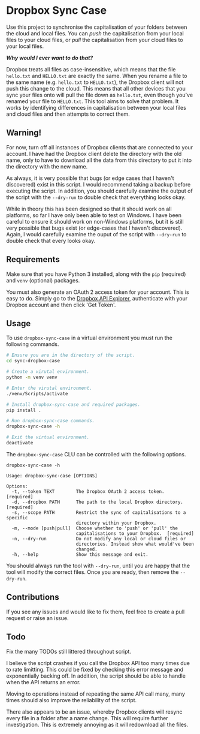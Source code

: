# Dropbox Sync Case

Use this project to synchronise the capitalisation of your folders between the cloud and local files. You can *push* the capitalisation from your local files to your cloud files, or *pull* the capitalisation from your cloud files to your local files.

***Why would I ever want to do that?***

Dropbox treats all files as case-insensitive, which means that the file `hello.txt` and `HELLO.txt` are exactly the same. When you rename a file to the same name (e.g. `hello.txt` to `HELLO.txt`), the Dropbox client will not push this change to the cloud. This means that all other devices that you sync your files onto will pull the file down as `hello.txt`, even though you've renamed your file to `HELLO.txt`. This tool aims to solve that problem. It works by identifying differences in capitalisation between your local files and cloud files and then attempts to correct them.


## Warning!

For now, turn off all instances of Dropbox clients that are connected to your account. I have had the Dropbox client delete the directory with the old name, only to have to download all the data from this directory to put it into the directory with the new name.

As always, it is very possible that bugs (or edge cases that I haven't discovered) exist in this script. I would recommend taking a backup before executing the script. In addition, you should carefully examine the output of the script with the `--dry-run` to double check that everything looks okay.

While in theory this has been designed so that it should work on all platforms, so far I have only been able to test on Windows. I have been careful to ensure it should work on non-Windows platforms, but it is still very possible that bugs exist (or edge-cases that I haven't discovered). Again, I would carefully examine the ouput of the script with `--dry-run` to double check that every looks okay.

## Requirements

Make sure that you have Python 3 installed, along with the `pip` (required) and `venv` (optional) packages.

You must also generate an OAuth 2 access token for your account. This is easy to do. Simply go to the [Dropbox API Explorer](https://dropbox.github.io/dropbox-api-v2-explorer/#users_get_current_account), authenticate with your Dropbox account and then click 'Get Token'.

## Usage

To use `dropbox-sync-case` in a virtual environment you must run the following commands.

````bash
# Ensure you are in the directory of the script.
cd sync-dropbox-case

# Create a virutal environment.
python -m venv venv

# Enter the virutal environment.
./venv/Scripts/activate

# Install dropbox-sync-case and required packages.
pip install .

# Run dropbox-sync-case commands.
dropbox-sync-case -h

# Exit the virtual environment.
deactivate
````

The `dropbox-sync-case` CLU can be controlled with the following options.

````
dropbox-sync-case -h

Usage: dropbox-sync-case [OPTIONS]

Options:
  -t, --token TEXT        The Dropbox OAuth 2 access token.  [required]
  -d, --dropbox PATH      The path to the local Dropbox directory.  [required]
  -s, --scope PATH        Restrict the sync of capitalisations to a specific
                          directory within your Dropbox.
  -m, --mode [push|pull]  Choose whether to 'push' or 'pull' the
                          capitalisations to your Dropbox.  [required]
  -n, --dry-run           Do not modify any local or cloud files or
                          directories. Instead show what would've been
                          changed.
  -h, --help              Show this message and exit.

````

You should always run the tool with `--dry-run`, until you are happy that the tool will modify the correct files. Once you are ready, then remove the `--dry-run`.

## Contributions

If you see any issues and would like to fix them, feel free to create a pull request or raise an issue.


## Todo

Fix the many TODOs still littered throughout script.

I believe the script crashes if you call the Dropbox API too many times due to rate limitting. This could be fixed by checking this error message and exponentially backing off. In addition, the script should be able to handle when the API returns an error.

Moving to operations instead of repeating the same API call many, many times should also improve the reliability of the script.

There also appears to be an issue, whereby Dropbox clients will resync every file in a folder after a name change. This will require further investigation. This is extremely annoying as it will redownload all the files.